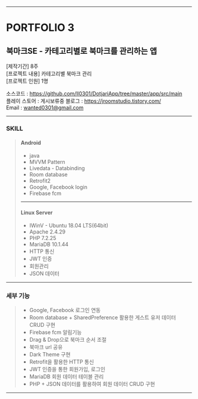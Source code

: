 * * *
# PORTFOLIO 3 
## 북마크SE - 카테고리별로 북마크를 관리하는 앱 

[제작기간] 8주     
[프로젝트 내용] 카테고리별 북마크 관리    
[프로젝트 인원] 1명    

소스코드 : <https://github.com/ll0301/DotjariApp/tree/master/app/src/main>    
플레이 스토어 : 게시보류중
블로그 : <https://jroomstudio.tistory.com/>    
Email : <wanted0301@gmail.com>    
* * *
### SKILL
  > #### Android    
  >  * java    
  >  * MVVM Pattern
  >  * Livedata - Databinding
  >  * Room database 
  >  * Retrofit2
  >  * Google, Facebook login
  >  * Firebase fcm 
  >  ***
  > #### Linux Server
  >  * IWinV - Ubuntu 18.04 LTS(64bit)
  >  * Apache 2.4.29
  >  * PHP 7.2.25
  >  * MariaDB 10.1.44
  >  * HTTP 통신 
  >  * JWT 인증 
  >  * 회원관리 
  >  * JSON 데이터  
* * *
### 세부 기능
  >  * Google, Facebook 로그인 연동
  >  * Room database + SharedPreference 활용한 게스트 유저 데이터 CRUD 구현 
  >  * Firebase fcm 알림기능 
  >  * Drag & Drop으로 북마크 순서 조절 
  >  * 북마크 url 공유 
  >  * Dark Theme 구현 
  >  * Retrofit을 활용한 HTTP 통신 
  >  * JWT 인증을 통한 회원가입, 로그인
  >  * MariaDB 회원 데이터 테이블 관리 
  >  * PHP + JSON 데이터를 활용하여 회원 데이터 CRUD 구현   
* * *
